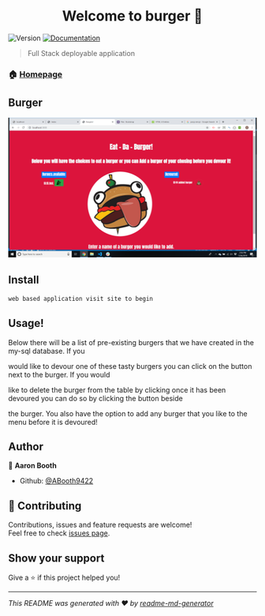 <h1 align="center">Welcome to burger 👋</h1>
<p>
  <img alt="Version" src="https://img.shields.io/npm/v/burger.svg">
  <a href="https://github.com/ABooth9422/burger/readme.md">
    <img alt="Documentation" src="https://img.shields.io/badge/documentation-yes-brightgreen.svg" target="_blank" />
  </a>
</p>

> Full Stack deployable application

### 🏠 [Homepage](https://github.com/ABooth9422/burger)

## Burger
![](public/assets/img/burgermain.png)

## Install

```sh
web based application visit site to begin
```

## Usage!

Below there will be a list of pre-existing burgers that we have created in the my-sql database. If you

would like to devour one of these tasty burgers you can click on the button next to the burger. If you would

like to delete the burger from the table by clicking once it has been devoured you can do so by clicking the button beside 

the burger. You also have the option to add any burger that you like to the menu before it is devoured!

## Author

👤 **Aaron Booth**

* Github: [@ABooth9422](https://github.com/ABooth9422)

## 🤝 Contributing

Contributions, issues and feature requests are welcome!<br />Feel free to check [issues page](https://github.com/ABooth9422/burger/issues).

## Show your support

Give a ⭐️ if this project helped you!

***
_This README was generated with ❤️ by [readme-md-generator](https://github.com/kefranabg/readme-md-generator)_